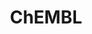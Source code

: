 ---
layout: default
bigquery: https://console.cloud.google.com/bigquery?p=patents-public-data&d=ebi_chembl&page=dataset
citation: '"The ChEMBL database in 2017." Anna Gaulton, Anne Hersey, Michał Nowotka,
  A Patrícia Bento, Jon Chambers, David Mendez, Prudence Mutowo, Francis Atkinson,
  Louisa J Bellis, Elena Cibrián-Uhalte, Mark Davies, Nathan Dedman, Anneli Karlsson,
  María Paula Magariños, John P Overington, George Papadatos, Ines Smit, Andrew R
  Leach Nucleic acids Research (2017) 45 (Database Issue), D945-D954'
contributors: European Bioinformatics Institute
cost: None
description: ChEMBL Data is a manually curated database of small molecules used in
  drug discovery, including information about existing patented drugs.
documentation: 'schema: https://www.ebi.ac.uk/chembl/db_schema


  '
last_edit: 04/08/2022, 22:43:28
location: https://console.cloud.google.com/marketplace/product/google_patents_public_datasets/chembl
maintained_by: EMBL-EBI, an outstation of European Molecular Biology Laboratory
related_publications: '

  ChEMBL: towards direct deposition of bioassay data.


  Mendez D, Gaulton A, Bento AP, Chambers J, De Veij M, Félix E, Magariños MP, Mosquera
  JF, Mutowo P, Nowotka M, Gordillo-Marañón M, Hunter F, Junco L, Mugumbate G, Rodriguez-Lopez
  M, Atkinson F, Bosc N, Radoux CJ, Segura-Cabrera A, Hersey A, Leach AR.


  — Nucleic Acids Res. 2019; 47(D1):D930-D940. doi: 10.1093/nar/gky1075

  '
schema_fields:
- major_class
- cell_ontology_id
- upper_value
- related_tid
- species_group_flag
- res_stem_id
- mol_hrac_id
- chembl_id
- src_id
- status
- sei
- component_id
- level5
- ref_type
- drug_substance_flag
- indref_id
- atc_code
- uo_units
- usan_substem
- cx_logp
- ingredient
- level1_description
- protein_class_synonym
- warning_year
- level1
- mechanism_of_action
- standard_flag
- smarts
- molfile
- full_molformula
- normal_range_max
- drug_product_flag
- target_desc
- compsyn_id
- mechanism_comment
- molecular_mechanism
- comp_go_id
- assay_tax_id
- relationship
- orig_description
- molecule_type
- rtb
- bto_id
- accession
- molecular_species
- drug_record_id
- homologue
- published_type
- hrac_code
- published_value
- l3
- patent_id
- withdrawn_flag
- ad_type
- standard_text_value
- active_ingredient
- topical
- site_name
- source
- formulation_id
- pubmed_id
- trade_name
- hbd
- l6
- relation
- warning_description
- activity_comment
- bao_id
- creation_date
- patent_no
- protein_class_desc
- cell_description
- first_page
- name
- std_act_id
- acd_logp
- tid_fixed
- relationship_desc
- withdrawn_year
- assay_desc
- targcomp_id
- path
- updated_on
- action_type
- parameter_type
- pchembl_value
- met_id
- targrel_id
- oc_id
- max_phase
- label
- mc_target_accession
- sitecomp_id
- level3_description
- source_domain_id
- l8
- last_page
- cell_name
- acd_most_apka
- warning_country
- pathway_key
- authors
- black_box_warning
- co_stem_id
- downgraded
- relationship_type
- mecref_id
- definition
- go_id
- published_units
- pref_name
- assay_subcellular_fraction
- standard_type
- le
- max_phase_for_ind
- dosage_form
- tissue_id
- description
- variant_id
- parent_go_id
- enzyme_name
- annotation
- short_name
- substrate_record_id
- cx_logd
- src_short_name
- mw_freebase
- doc_id
- predbind_id
- assay_tissue
- component_synonym
- confidence_score
- mesh_heading
- num_ro5_violations
- doi
- strength
- therapeutic_flag
- value
- l1
- assay_type
- met_conversion
- prodrug
- mc_organism
- sequence
- cx_most_bpka
- caloha_id
- previous_company
- usan_stem
- hba_lipinski
- indication_class
- innovator_company
- ass_cls_map_id
- normal_range_min
- actsm_id
- smid
- entity_type
- l5
- site_residues
- disease_efficacy
- class_type
- uberon_id
- clo_id
- full_mwt
- standard_upper_value
- cx_most_apka
- selectivity_comment
- cell_id
- protein_class_id
- oral
- irac_code
- level4
- end_position
- syn_type
- metref_id
- delist_flag
- comp_class_id
- site_id
- num_lipinski_ro5_violations
- first_in_class
- warnref_id
- comments
- start_position
- standard_inchi
- src_compound_id
- synonyms
- set_name
- cell_source_tax_id
- domain_description
- assay_category
- met_comment
- alert_set_id
- irac_class_id
- assay_source
- cl_lincs_id
- parameter_value
- type
- isoform
- metabolite_record_id
- parent_id
- cell_source_tissue
- volume
- withdrawn_class
- version
- parent_type
- job_id
- mutation
- heavy_atoms
- units
- db_source
- hba
- title
- mol_atc_id
- l2
- ddd_admr
- domain_name
- molregno
- who_name
- acd_most_bpka
- helm_notation
- log_id
- assay_test_type
- ddd_comment
- parent_molregno
- activity_count
- company
- standard_relation
- bao_endpoint
- data_validity_comment
- protclasssyn_id
- alert_name
- idx
- ddd_id
- cpd_str_alert_id
- usan_stem_definition
- prediction_method
- who_extra
- ridx
- mesh_id
- first_approval
- hrac_class_id
- level4_description
- record_id
- target_mapping
- assay_organism
- sequence_md5sum
- alogp
- enzyme_tid
- patent_expire_date
- rgid
- cidx
- withdrawn_country
- lle
- ref_url
- organism
- doc_type
- standard_units
- efo_id
- ref_id
- curated_by
- mc_target_name
- chebi_par_id
- qed_weighted
- drugind_id
- ro3_pass
- mec_id
- aidx
- curation_comment
- ap_id
- nda_type
- num_alerts
- mol_frac_id
- cellosaurus_id
- canonical_smiles
- aromatic_rings
- ddd_value
- l7
- warning_class
- research_stem
- bao_format
- assay_class_id
- assay_strain
- text_value
- issue
- subgroup
- active_molregno
- natural_product
- route
- inorganic_flag
- dosed_ingredient
- hbd_lipinski
- abstract
- year
- parenteral
- db_version
- bei
- qudt_units
- availability_type
- src_description
- mc_target_type
- cell_source_organism
- submission_date
- compound_name
- assay_cell_type
- confidence
- warning_id
- domain_type
- level3
- tbl
- assay_id
- molsyn_id
- binding_site_comment
- stem_class
- updated_by
- compound_key
- tid
- level2_description
- priority
- standard_inchi_key
- chirality
- psa
- withdrawn_reason
- country
- approval_date
- pathway_id
- result_flag
- published_relation
- prod_pat_id
- as_id
- efo_term
- src_assay_id
- potential_duplicate
- mc_tax_id
- stem
- frac_class_id
- tax_id
- usan_stem_id
- biocomp_id
- assay_param_id
- compd_id
- publication_number
- acd_logd
- last_active
- direct_interaction
- applicant_full_name
- aspect
- journal
- patent_use_code
- toid
- domain_id
- alert_id
- usan_year
- warning_type
- mol_irac_id
- class_level
- entity_id
- frac_code
- standard_value
- component_type
- stat
- target_type
- structure_type
- l4
- activity_id
- product_id
- mw_monoisotopic
- ddd_units
- level2
- polymer_flag
shortname: chembl
tags:
- biotechnology
- health
- chemical
- bioinformatics
- medical
terms_of_use: CC BY-SA 3.0
title: ChEMBL
uuid: e232a192-965c-4ec9-904c-155b6dfe56c5
---